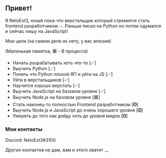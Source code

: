 ## Привет!
Я NeloExt3, юный пока-что верстальщик который стремится стать frontend разработчиком .-.
Раньше писал на Python но потом одумался и сейчас пишу на JavaScript!

Мои цели (на самом деле их нету, у вас илюзия)

(Маленькая памятка, 🟩 - В процессе)

  - Начать разрабатывать хоть что-то [✅]
  - Выучить Python [✅]
  - Понять что Python плохой ЯП и уйти на JS [✅]
  - Уйти в верстальщиков [✅]
  - Научится хорошо верстать [✅]
  - Выучить JavaScript на базовом уровне [✅]
  - Выучить Node.js на базовом уровне [🟩]
  - Стать наконец-то полностью Frontend разработчиком [❎]
  - Выучить Node.js и JavaScript до очень хорошего уровня [❎]
  - Умереть до того как дойду хоть до уровня мидла [❎]

### Мои контакты
Discord: NeloExt3#3100

Других контактов не дам, вам и этого хватит ._.
